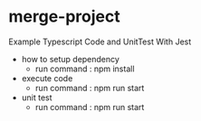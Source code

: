 # merge-project
Example Typescript Code and UnitTest With Jest
- how to setup dependency 
  - run command : npm install
- execute code
  - run command : npm run start
- unit test
  - run command : npm run start

